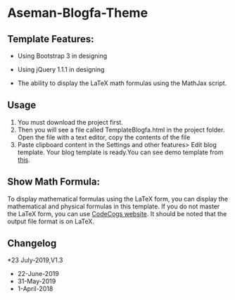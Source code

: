 # Aseman-Blogfa-Theme


## Template Features:

* Using Bootstrap 3 in designing

* Using jQuery 1.1.1 in designing

* The ability to display the LaTeX math formulas using the MathJax script.


## Usage
1. You must download the project first. 
2. Then you will see a file called TemplateBlogfa.html in the project folder. Open the file with a text editor, copy the contents of the file
3. Paste  clipboard content in the Settings and other features> Edit blog template. Your blog template is ready.You can see demo template from [this](http://asemanblogfatheme.blogfa.com/).



## Show Math Formula:

To display mathematical formulas using the LaTeX form, you can display the mathematical and physical formulas in this template. If you do not master the LaTeX form, you can use [CodeCogs website](https://www.codecogs.com/latex/eqneditor.php). It should be noted that the output file format is on LaTeX.



## Changelog
*23 July-2019,V1.3
* 22-June-2019
* 31-May-2019
* 1-April-2018


